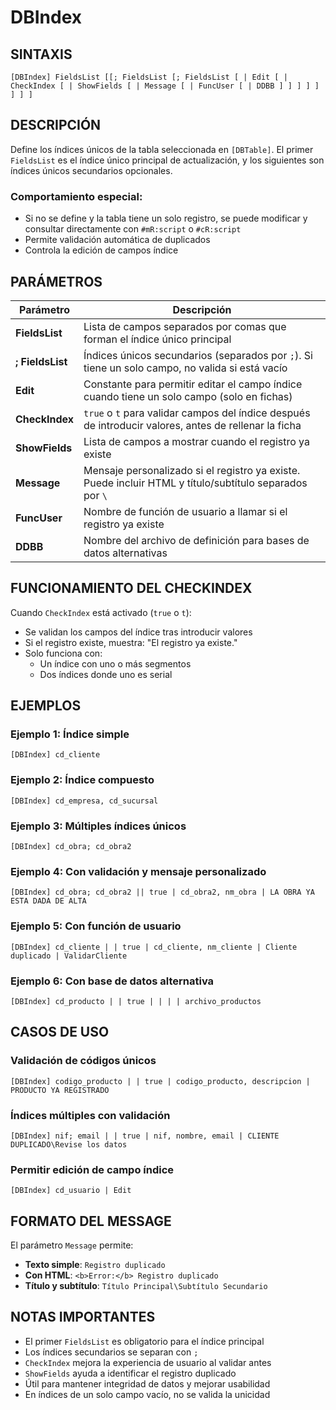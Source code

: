 # DBIndex

## SINTAXIS

```
[DBIndex] FieldsList [[; FieldsList [; FieldsList [ | Edit [ | CheckIndex [ | ShowFields [ | Message [ | FuncUser [ | DDBB ] ] ] ] ] ] ] ]
```

## DESCRIPCIÓN

Define los índices únicos de la tabla seleccionada en `[DBTable]`. El primer `FieldsList` es el índice único principal de actualización, y los siguientes son índices únicos secundarios opcionales.

### Comportamiento especial:
- Si no se define y la tabla tiene un solo registro, se puede modificar y consultar directamente con `#mR:script` o `#cR:script`
- Permite validación automática de duplicados
- Controla la edición de campos índice

## PARÁMETROS

| Parámetro | Descripción |
|-----------|-------------|
| **FieldsList** | Lista de campos separados por comas que forman el índice único principal |
| **; FieldsList** | Índices únicos secundarios (separados por `;`). Si tiene un solo campo, no valida si está vacío |
| **Edit** | Constante para permitir editar el campo índice cuando tiene un solo campo (solo en fichas) |
| **CheckIndex** | `true` o `t` para validar campos del índice después de introducir valores, antes de rellenar la ficha |
| **ShowFields** | Lista de campos a mostrar cuando el registro ya existe |
| **Message** | Mensaje personalizado si el registro ya existe. Puede incluir HTML y título/subtítulo separados por `\` |
| **FuncUser** | Nombre de función de usuario a llamar si el registro ya existe |
| **DDBB** | Nombre del archivo de definición para bases de datos alternativas |

## FUNCIONAMIENTO DEL CHECKINDEX

Cuando `CheckIndex` está activado (`true` o `t`):
- Se validan los campos del índice tras introducir valores
- Si el registro existe, muestra: "El registro ya existe."
- Solo funciona con:
  - Un índice con uno o más segmentos
  - Dos índices donde uno es serial

## EJEMPLOS

### Ejemplo 1: Índice simple
```
[DBIndex] cd_cliente
```

### Ejemplo 2: Índice compuesto
```
[DBIndex] cd_empresa, cd_sucursal
```

### Ejemplo 3: Múltiples índices únicos
```
[DBIndex] cd_obra; cd_obra2
```

### Ejemplo 4: Con validación y mensaje personalizado
```
[DBIndex] cd_obra; cd_obra2 || true | cd_obra2, nm_obra | LA OBRA YA ESTA DADA DE ALTA
```

### Ejemplo 5: Con función de usuario
```
[DBIndex] cd_cliente | | true | cd_cliente, nm_cliente | Cliente duplicado | ValidarCliente
```

### Ejemplo 6: Con base de datos alternativa
```
[DBIndex] cd_producto | | true | | | | archivo_productos
```

## CASOS DE USO

### Validación de códigos únicos
```
[DBIndex] codigo_producto | | true | codigo_producto, descripcion | PRODUCTO YA REGISTRADO
```

### Índices múltiples con validación
```
[DBIndex] nif; email | | true | nif, nombre, email | CLIENTE DUPLICADO\Revise los datos
```

### Permitir edición de campo índice
```
[DBIndex] cd_usuario | Edit
```

## FORMATO DEL MESSAGE

El parámetro `Message` permite:
- **Texto simple**: `Registro duplicado`
- **Con HTML**: `<b>Error:</b> Registro duplicado`
- **Título y subtítulo**: `Título Principal\Subtítulo Secundario`

## NOTAS IMPORTANTES

- El primer `FieldsList` es obligatorio para el índice principal
- Los índices secundarios se separan con `;`
- `CheckIndex` mejora la experiencia de usuario al validar antes
- `ShowFields` ayuda a identificar el registro duplicado
- Útil para mantener integridad de datos y mejorar usabilidad
- En índices de un solo campo vacío, no se valida la unicidad